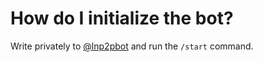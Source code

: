 # How do I initialize the bot?

Write privately to [@lnp2pbot](https://t.me/lnp2pbot) and run the `/start` command.
